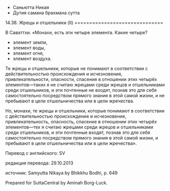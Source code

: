 









* Саньютта Никая
* Дутия самана брахмана сутта


14\.38\. Жрецы и отшельники \(II\)
\=\=\=\=\=\=\=\=\=\=\=\=\=\=\=\=\=\=\=\=\=\=\=\=\=\=\=\=\=\=



В Саваттхи\. «Монахи, есть эти четыре элемента\. Какие четыре?


* элемент земли,
* элемент воды,
* элемент огня,
* элемент воздуха\.


Те жрецы и отшельники, которые не понимают в соответствии с действительностью происхождения и исчезновения, привлекательности, опасности, спасения в отношении этих четырёх элементов—таких я не считаю жрецами среди жрецов и отшельниками среди отшельников, и эти почтенные не входят, познав это для себя самостоятельно посредством прямого знания в этой самой жизни, и не пребывают в цели отшельничества или в цели жречества\.


Но, монахи, те жрецы и отшельники, которые понимают в соответствии с действительностью происхождение и исчезновение, привлекательность, опасность, спасение в отношении этих четырёх элементов—тех я считаю жрецами среди жрецов и отшельниками среди отшельников, и эти почтенные входят, познав это для себя самостоятельно посредством прямого знания в этой самой жизни, и пребывают в цели отшельничества или в цели жречества»\.



Перевод с английского: SV


редакция перевода: 29\.10\.2013


источник: Samyutta Nikaya by Bhikkhu Bodhi, p\. 649


Prepared for SuttaCentral by Aminah Borg\-Luck\.






